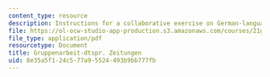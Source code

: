 ```yaml
---
content_type: resource
description: Instructions for a collaborative exercise on German-language newspapers.
file: https://ol-ocw-studio-app-production.s3.amazonaws.com/courses/21g-404-german-iv-spring-2005/8e35a5f124c577a95524493b9bb777fb_MIT21G_404S05_gruppenarbei.pdf
file_type: application/pdf
resourcetype: Document
title: Gruppenarbeit-dtspr. Zeitungen
uid: 8e35a5f1-24c5-77a9-5524-493b9bb777fb
---
```

